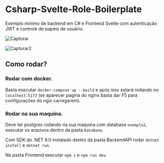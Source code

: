 # Csharp-Svelte-Role-Boilerplate

Exemplo minimo de backend em C# e Frontend Svelte com autenticação JWT e controle de papeis de usuário.

![Capturar](https://github.com/user-attachments/assets/5b51fea4-a586-4f91-9b0b-7056662194d4)


![Capturar2](https://github.com/user-attachments/assets/6c4c0aab-c389-4c3a-9dec-7e7551be2639)


## Como rodar?

### Rodar com docker.

Basta executar `docker-compose up --build` e após isso estará rodando no `localhost:5173` (se aparecer pagina do nginx basta dar F5 para configurações do ngix carregarem).

### Rodar na sua maquina.

Deve ter postgres rodando na sua maquina com database `exemplo2`, executar os arquivos dentro da pasta `Database`.

Com SDK do .NET 9.0 instalado dentro da pasta BackendAPI rodar `dotnet install` e `dotnet run`.

Na pasta Frontend executar `npm i` e `npm run dev`.
